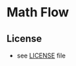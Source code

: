 # Math Flow

## License
* see [LICENSE](https://github.com/yottacto/yottacto.github.io/blob/master/LICENSE) file

